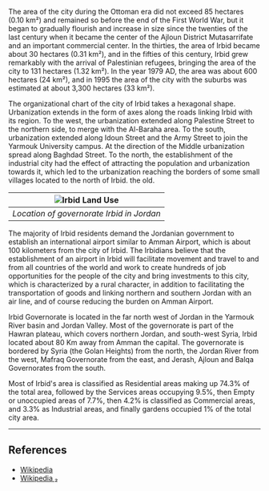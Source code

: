 The area of the city during the Ottoman era did not exceed 85 hectares (0.10 km²) and remained so before the end of
the First World War, but it began to gradually flourish and increase in size since the twenties of the last century when
it became the center of the Ajloun District Mutasarrifate and an important commercial center. In the thirties, the area
of Irbid became about 30 hectares (0.31 km²), and in the fifties of this century, Irbid grew remarkably with the
arrival of Palestinian refugees, bringing the area of the city to 131 hectares (1.32 km²). In the year 1979 AD, the
area was about 600 hectares (24 km²), and in 1995 the area of the city with the suburbs was estimated at about 3,300
hectares (33 km²).

The organizational chart of the city of Irbid takes a hexagonal shape. Urbanization extends in the form of axes along
the roads linking Irbid with its region. To the west, the urbanization extended along Palestine Street to the northern
side, to merge with the Al-Baraha area. To the south, urbanization extended along Idoun Street and the Army Street to
join the Yarmouk University campus. At the direction of the Middle urbanization spread along Baghdad Street. To the
north, the establishment of the industrial city had the effect of attracting the population and urbanization towards it,
which led to the urbanization reaching the borders of some small villages located to the north of Irbid. the old.

| ![Irbid Land Use](resource:assets/images/chapters/2-geography/lessons_images/irbid_map.jpg) |
|------------------------------------------------------------------------------------------------------------|
| *Location of governorate Irbid in Jordan*                                                                  |

The majority of Irbid residents demand the Jordanian government to establish an international airport similar to Amman
Airport, which is about 100 kilometers from the city of Irbid. The Irbidians believe that the establishment of an
airport in Irbid will facilitate movement and travel to and from all countries of the world and work to create hundreds
of job opportunities for the people of the city and bring investments to this city, which is characterized by a rural
character, in addition to facilitating the transportation of goods and linking northern and southern Jordan with an air
line, and of course reducing the burden on Amman Airport.

Irbid Governorate is located in the far north west of Jordan in the Yarmouk River basin and Jordan Valley. Most of the
governorate is part of the Hawran plateau, which covers northern Jordan, and south-west Syria, Irbid located about 80 Km
away from Amman the capital. The governorate is bordered by Syria (the Golan Heights) from the north, the Jordan River
from the west, Mafraq Governorate from the east, and Jerash, Ajloun and Balqa Governorates from the south.

Most of Irbid's area is classified as Residential areas making up 74.3% of the total area, followed by the Services
areas occupying 9.5%, then Empty or unoccupied areas of 7.7%, then 4.2% is classified as Commercial areas, and 3.3% as
Industrial areas, and finally gardens occupied 1% of the total city area.

--------

## References

* [Wikipedia](https://en.wikipedia.org/wiki/Irbid)
* [Wikipedia ₂](https://en.wikipedia.org/wiki/Irbid_Governorate)